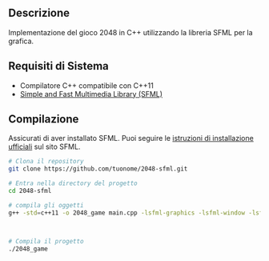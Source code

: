 ## Descrizione

Implementazione del gioco 2048 in C++ utilizzando la libreria SFML per la grafica.

## Requisiti di Sistema

- Compilatore C++ compatibile con C++11
- [Simple and Fast Multimedia Library (SFML)](https://www.sfml-dev.org/)

## Compilazione

Assicurati di aver installato SFML. Puoi seguire le [istruzioni di installazione ufficiali](https://www.sfml-dev.org/tutorials/2.5/start-linux.php) sul sito SFML.

```bash
# Clona il repository
git clone https://github.com/tuonome/2048-sfml.git

# Entra nella directory del progetto
cd 2048-sfml

# compila gli oggetti
g++ -std=c++11 -o 2048_game main.cpp -lsfml-graphics -lsfml-window -lsfml-system



# Compila il progetto
./2048_game
